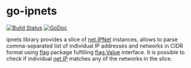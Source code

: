 # go-ipnets

[![Build Status](https://travis-ci.org/stanvit/go-ipnets.svg)](https://travis-ci.org/stanvit/go-ipnets) [![GoDoc](https://godoc.org/github.com/stanvit/go-ipnets?status.svg)](https://godoc.org/github.com/stanvit/go-ipnets) 

ipnets library provides a slice of [net.IPNet](https://golang.org/pkg/net/#IPNet) instances,
allows to parse comma-separated list of individual IP addresses and networks in CIDR format
using [flag](https://golang.org/pkg/flag/) package fulfilling
[flag.Value](https://golang.org/pkg/flag/#Value) interface. It is possible to check if
individual [net.IP](https://golang.org/pkg/net/#IP) matches any of the networks in the slice.
